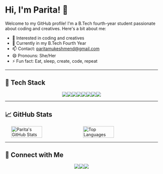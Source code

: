 # Hi, I'm Parita! 👋

Welcome to my GitHub profile! I'm a B.Tech fourth-year student passionate about coding and creatives. Here's a bit about me:

- 👀 Interested in coding and creatives
- 🌱 Currently in my B.Tech Fourth Year
- 📫 Contact: paritamukeshmend@gmail.com
- 😄 Pronouns: She/Her
- ⚡ Fun fact: Eat, sleep, create, code, repeat

---

## 🔧 Tech Stack

<div style="display: flex; flex-wrap: wrap; justify-content: center;">
  <img src="https://img.shields.io/badge/-HTML5-E34F26?style=flat-square&logo=html5&logoColor=white" />
  <img src="https://img.shields.io/badge/-CSS3-1572B6?style=flat-square&logo=css3&logoColor=white" />
  <img src="https://img.shields.io/badge/-JavaScript-F7DF1E?style=flat-square&logo=javascript&logoColor=black" />
  <img src="https://img.shields.io/badge/-React-61DAFB?style=flat-square&logo=react&logoColor=black" />
  <img src="https://img.shields.io/badge/-Node.js-339933?style=flat-square&logo=node-dot-js&logoColor=white" />
  <img src="https://img.shields.io/badge/-Python-3776AB?style=flat-square&logo=python&logoColor=white" />
  <img src="https://img.shields.io/badge/-Git-F05032?style=flat-square&logo=git&logoColor=white" />
  <img src="https://img.shields.io/badge/-GitHub-181717?style=flat-square&logo=github&logoColor=white" />
</div>

---

## 📈 GitHub Stats

<div style="display: flex; justify-content: center;">
  <img src="https://github-readme-stats.vercel.app/api?username=parita2003&show_icons=true&theme=radical" alt="Parita's GitHub Stats" style="width: 45%; margin-right: 10px;" />
  <img src="https://github-readme-stats.vercel.app/api/top-langs/?username=parita2003&layout=compact&theme=radical" alt="Top Languages" style="width: 45%;" />
</div>

---

## 🔗 Connect with Me

<div style="display: flex; justify-content: center; align-items: center;">
  <a href="https://www.linkedin.com/in/parita2003" target="_blank">
    <img src="https://img.shields.io/badge/-LinkedIn-0077B5?style=flat-square&logo=linkedin&logoColor=white" />
  </a>
  <a href="https://twitter.com/parita2003" target="_blank">
    <img src="https://img.shields.io/badge/-Twitter-1DA1F2?style=flat-square&logo=twitter&logoColor=white" />
  </a>
  <a href="mailto:paritamukeshmend@gmail.com">
    <img src="https://img.shields.io/badge/-Email-D14836?style=flat-square&logo=gmail&logoColor=white" />
  </a>
</div>
